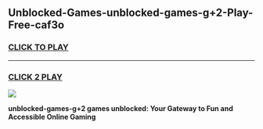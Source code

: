 
## Unblocked-Games-unblocked-games-g+2-Play-Free-caf3o
<h3>
<a href="https://premium76.site?title=unblocked-games-g+2&ref=21A">CLICK TO PLAY</a></h3>
<hr>

<h3>
<a href="https://premium76.site?title=unblocked-games-g+2&ref=21A">CLICK 2 PLAY</a>
  
</h3>

<a href="https://premium76.site?title=unblocked-games-g+2&ref=21A"><img src="https://clearcache.store/games.png"></a>


**unblocked-games-g+2 games unblocked: Your Gateway to Fun and Accessible Online Gaming**
